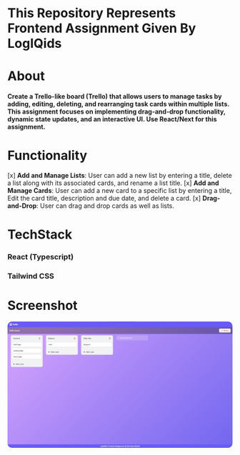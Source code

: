 # This Repository Represents Frontend Assignment Given By LogIQids

# About

#### Create a Trello-like board (Trello) that allows users to manage tasks by adding, editing, deleting, and rearranging task cards within multiple lists. This assignment focuses on implementing drag-and-drop functionality, dynamic state updates, and an interactive UI. Use React/Next for this assignment.

# Functionality

[x] **Add and Manage Lists**: User can add a new list by entering a title, delete a list along with its associated cards, and rename a list title.
[x] **Add and Manage Cards**: User can add a new card to a specific list by entering a title, Edit the card title, description and due date, and delete a card.
[x] **Drag-and-Drop**: User can drag and drop cards as well as lists.

# TechStack

### React (Typescript)

### Tailwind CSS

# Screenshot

<img src="public/cover.png" style="border-radius:10px" />
